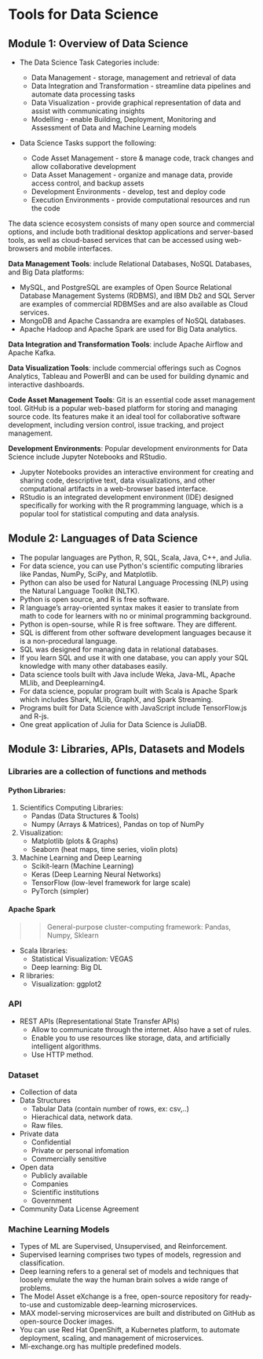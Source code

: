 # Tools for Data Science
## Module 1: Overview of Data Science
- The Data Science Task Categories include:
    - Data Management -  storage, management and retrieval of data
    - Data Integration and Transformation - streamline data pipelines and automate data processing tasks
    - Data Visualization - provide graphical representation of data and assist with communicating insights
    - Modelling - enable Building, Deployment, Monitoring and Assessment of Data and Machine Learning models

- Data Science Tasks support the following:
    - Code Asset Management - store & manage code, track changes and allow collaborative development
    - Data Asset Management - organize and manage data, provide access control, and backup assets
    - Development Environments - develop, test and deploy code
    - Execution Environments - provide computational resources and run the code

The data science ecosystem consists of many open source and commercial options, and include both traditional desktop applications and server-based tools, as well as cloud-based services that can be accessed using web-browsers and mobile interfaces.

**Data Management Tools**: include Relational Databases, NoSQL Databases, and Big Data platforms:

- MySQL, and PostgreSQL are examples of Open Source Relational Database Management Systems (RDBMS), and IBM Db2 and SQL Server are examples of commercial RDBMSes and are also available as Cloud services.
- MongoDB and Apache Cassandra are examples of NoSQL databases.
- Apache Hadoop and Apache Spark are used for Big Data analytics. 

**Data Integration and Transformation Tools**: include Apache Airflow and Apache Kafka. 

**Data Visualization Tools**:  include commercial offerings  such as Cognos Analytics, Tableau and PowerBI  and can be used for building dynamic and interactive dashboards.  

**Code Asset Management Tools**: Git is an essential code asset management tool. GitHub is a popular web-based platform for storing and managing source code. Its features make it an ideal tool for collaborative software development, including version control, issue tracking, and project management. 

**Development Environments**: Popular development environments for Data Science include Jupyter Notebooks and RStudio. 
- Jupyter Notebooks provides an interactive environment for creating and sharing code, descriptive text, data visualizations, and other computational artifacts in a web-browser based interface.  
- RStudio is an integrated development environment (IDE) designed specifically for working with the R programming language, which is a popular tool for statistical computing and data analysis.  

## Module 2: Languages of Data Science
- The popular languages are Python, R, SQL, Scala, Java, C++, and Julia.
- For data science, you can use Python's scientific computing libraries like Pandas, NumPy, SciPy, and Matplotlib. 
- Python can also be used for Natural Language Processing (NLP) using the Natural Language Toolkit (NLTK). 
- Python is open source, and R is free software. 
- R language’s array-oriented syntax makes it easier to translate from math to code for learners with no or minimal programming background.
- Python is open-sourse, while R is free software. They are different.
- SQL is different from other software development languages because it is a non-procedural language.
- SQL was designed for managing data in relational databases. 
- If you learn SQL and use it with one database, you can apply your SQL knowledge with many other databases easily.
- Data science tools built with Java include Weka, Java-ML, Apache MLlib, and Deeplearning4.
- For data science, popular program built with Scala is Apache Spark which includes Shark, MLlib, GraphX, and Spark Streaming.
- Programs built for Data Science with JavaScript include TensorFlow.js and R-js.
- One great application of Julia for Data Science is JuliaDB.

## Module 3: Libraries, APIs, Datasets and Models
### Libraries are a collection of functions and methods
#### Python Libraries:
1. Scientifics Computing Libraries:
    - Pandas (Data Structures & Tools)
    - Numpy (Arrays & Matrices), Pandas on top of NumPy
2. Visualization:
    - Matplotlib (plots & Graphs)
    - Seaborn (heat maps, time series, violin plots)
3. Machine Learning and Deep Learning
    - Scikit-learn (Machine Learning)
    - Keras (Deep Learning Neural Networks)
    - TensorFlow (low-level framework for large scale)
    - PyTorch (simpler)

#### Apache Spark
>> General-purpose cluster-computing framework: Pandas, Numpy, Sklearn
- Scala libraries:
    - Statistical Visualization: VEGAS
    - Deep learning: Big DL
- R libraries:
    - Visualization: ggplot2

### API
- REST APIs (Representational State Transfer APIs)
    - Allow to communicate through the internet. Also have a set of rules.
    - Enable you to use resources like storage, data, and artificially intelligent algorithms.
    - Use HTTP method.

### Dataset
- Collection of data
- Data Structures
    - Tabular Data (contain number of rows, ex: csv,..)
    - Hierachical data, network data.
    - Raw files.
- Private data
    - Confidential
    - Private or personal infomation
    - Commercially sensitive
- Open data
    - Publicly available
    - Companies
    - Scientific institutions
    - Government
- Community Data License Agreement

### Machine Learning Models
- Types of ML are Supervised, Unsupervised, and Reinforcement. 
- Supervised learning comprises two types of models, regression and classification.
- Deep learning refers to a general set of models and techniques that loosely emulate the way the human brain solves a wide range of problems.
- The Model Asset eXchange is a free, open-source repository for ready-to-use and customizable deep-learning microservices.
- MAX model-serving microservices are built and distributed on GitHub as open-source Docker images.
- You can use Red Hat OpenShift, a Kubernetes platform, to automate deployment, scaling, and management of microservices.
- Ml-exchange.org has multiple predefined models.